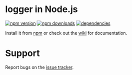 # logger in Node.js

[![npm version](https://img.shields.io/npm/v/tru-logger.svg)](https://npmjs.com/package/tru-logger)
[![npm downloads](https://img.shields.io/npm/dm/tru-logger.svg)](https://npmjs.com/package/tru-logger)
[![dependencies](https://img.shields.io/david/TruCraft/tru-logger.svg)](https://david-dm.org/TruCraft/tru-logger)

Install it from [npm](https://www.npmjs.com/package/tru-logger) or check out the [wiki](https://github.com/TruCraft/tru-logger/wiki) for documentation.

# Support

Report bugs on the [issue tracker](https://github.com/TruCraft/tru-logger/issues).
